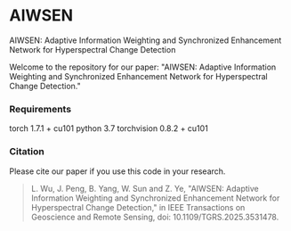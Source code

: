 # AIWSEN
AIWSEN: Adaptive Information Weighting and Synchronized Enhancement Network for Hyperspectral Change Detection

Welcome to the repository for our paper: "AIWSEN: Adaptive Information Weighting and Synchronized Enhancement Network for Hyperspectral Change Detection."

### Requirements
torch 1.7.1 + cu101
python 3.7
torchvision 0.8.2 + cu101


### Citation
Please cite our paper if you use this code in your research.

> L. Wu, J. Peng, B. Yang, W. Sun and Z. Ye, "AIWSEN: Adaptive Information Weighting and Synchronized Enhancement Network for Hyperspectral Change Detection," in IEEE Transactions on Geoscience and Remote Sensing, doi: 10.1109/TGRS.2025.3531478. 
